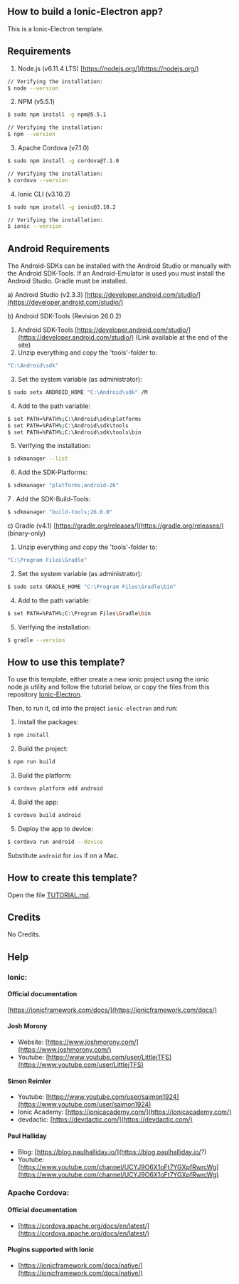 ## How to build a Ionic-Electron app?

This is a Ionic-Electron template.

## Requirements
1. Node.js (v6.11.4 LTS) [https://nodejs.org/](https://nodejs.org/)
  ```bash
  // Verifying the installation:
  $ node --version
  ```
2. NPM (v5.5.1)
  ```bash
  $ sudo npm install -g npm@5.5.1
  ```
  ```bash
  // Verifying the installation:
  $ npm --version
  ```
3. Apache Cordova (v7.1.0)
  ```bash
  $ sudo npm install -g cordova@7.1.0
  ```
  ```bash
  // Verifying the installation:
  $ cordova --version
  ```
4. Ionic CLI (v3.10.2)
  ```bash
  $ sudo npm install -g ionic@3.10.2
  ```
  ```bash
  // Verifying the installation:
  $ ionic --version
  ```

## Android Requirements
The Android-SDKs can be installed with the Android Studio or manually with the Android SDK-Tools. If an Android-Emulator is used you must install the Android Studio. Gradle must be installed.

a) Android Studio (v2.3.3) [https://developer.android.com/studio/](https://developer.android.com/studio/)

b) Android SDK-Tools (Revision 26.0.2)
  1. Android SDK-Tools [https://developer.android.com/studio/](https://developer.android.com/studio/) (Link available at the end of the site)
  2. Unzip everything and copy the 'tools'-folder to:
   ```bash
   "C:\Android\sdk"
   ```
  3. Set the system variable (as administrator):
  ```bash
  $ sudo setx ANDROID_HOME "C:\Android\sdk" /M
  ```
  4. Add to the path variable:
  ```bash
  $ set PATH=%PATH%;C:\Android\sdk\platforms
  $ set PATH=%PATH%;C:\Android\sdk\tools
  $ set PATH=%PATH%;C:\Android\sdk\tools\bin
  ```
  5. Verifying the installation:
  ```bash
  $ sdkmanager --list
  ```
  6. Add the SDK-Platforms:
  ```bash
  $ sdkmanager "platforms;android-26"
  ```
  7 . Add the SDK-Build-Tools:
  ```bash
  $ sdkmanager "build-tools;26.0.0"
  ```

c) Gradle (v4.1) [https://gradle.org/releases/](https://gradle.org/releases/) (binary-only)
  1. Unzip everything and copy the 'tools'-folder to:
  ```bash
  "C:\Program Files\Gradle"
  ```
  2. Set the system variable (as administrator):
  ```bash
  $ sudo setx GRADLE_HOME "C:\Program Files\Gradle\bin"
  ```
  4. Add to the path variable:
  ```bash
  $ set PATH=%PATH%;C:\Program Files\Gradle\bin
  ```
  5. Verifying the installation:
  ```bash
  $ gradle --version
  ```

## How to use this template?

To use this template, either create a new ionic project using the ionic node.js utility and follow the tutorial below, or copy the files from this repository [Ionic-Electron](https://github.com/jschax/ionic-electron).

Then, to run it, cd into the project `ionic-electron` and run:

1. Install the packages:
  ```bash
  $ npm install
  ```
2. Build the project:
  ```bash
  $ npm run build
  ```
3. Build the platform:
  ```bash
  $ cordova platform add android
  ```
4. Build the app:
  ```bash
  $ cordova build android
  ```
5. Deploy the app to device:
  ```bash
  $ cordova run android --device
  ```

Substitute `android` for `ios` if on a Mac.

## How to create this template?
Open the file [TUTORIAL.md](TUTORIAL.md).

## Credits
No Credits.

## Help
### Ionic:

#### Official documentation
[https://ionicframework.com/docs/](https://ionicframework.com/docs/)

#### Josh Morony
- Website: [https://www.joshmorony.com/](https://www.joshmorony.com/)
- Youtube: [https://www.youtube.com/user/LittlejTFS](https://www.youtube.com/user/LittlejTFS)

#### Simon Reimler
- Youtube: [https://www.youtube.com/user/saimon1924](https://www.youtube.com/user/saimon1924)
- Ionic Academy: [https://ionicacademy.com/](https://ionicacademy.com/)
- devdactic: [https://devdactic.com/](https://devdactic.com/)

#### Paul Halliday
- Blog: [https://blog.paulhalliday.io/](https://blog.paulhalliday.io/?)
- Youtube: [https://www.youtube.com/channel/UCYJ9O6X1oFt7YGXpfRwrcWg](https://www.youtube.com/channel/UCYJ9O6X1oFt7YGXpfRwrcWg)

### Apache Cordova:
#### Official documentation
- [https://cordova.apache.org/docs/en/latest/](https://cordova.apache.org/docs/en/latest/)

#### Plugins supported with Ionic
- [https://ionicframework.com/docs/native/](https://ionicframework.com/docs/native/) 
